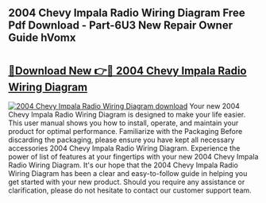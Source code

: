 ## 2004 Chevy Impala Radio Wiring Diagram Free Pdf Download - Part-6U3 New Repair Owner Guide hVomx

# <h2><a href="http://dfr6ojn.blite.top/?on=2004+Chevy+Impala+Radio+Wiring+Diagram">🔗Download New 👉🔴 2004 Chevy Impala Radio Wiring Diagram</a></h2>

[![2004 Chevy Impala Radio Wiring Diagram download](https://i.imgur.com/lujVjoI.png)](http://dfr6ojn.blite.top/?on=2004+Chevy+Impala+Radio+Wiring+Diagram)
Your new 2004 Chevy Impala Radio Wiring Diagram is designed to make your life easier. This user manual shows you how to install, operate, and maintain your product for optimal performance. Familiarize with the Packaging Before discarding the packaging, please ensure you have kept all necessary accessories 2004 Chevy Impala Radio Wiring Diagram. Experience the power of list of features at your fingertips with your new 2004 Chevy Impala Radio Wiring Diagram. It's our hope that the 2004 Chevy Impala Radio Wiring Diagram has been a clear and easy-to-follow guide in helping you get started with your new product. Should you require any assistance or clarification, please do not hesitate to contact our customer support team.
